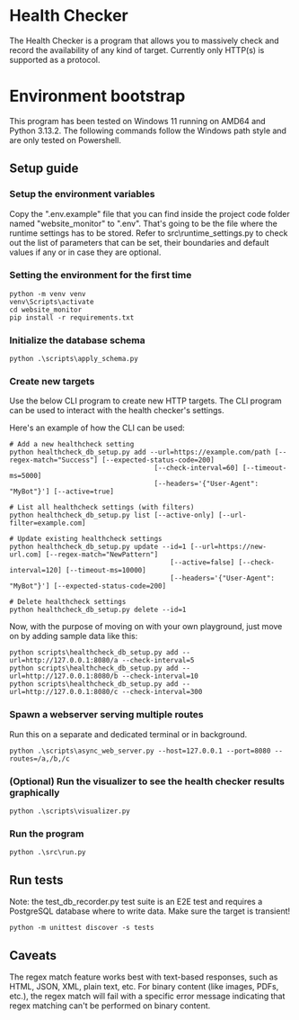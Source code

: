 # Health Checker

The Health Checker is a program that allows you to massively check and record the availability of any kind of target. Currently only HTTP(s) is supported as a protocol.

# Environment bootstrap

This program has been tested on Windows 11 running on AMD64 and Python 3.13.2. The following commands follow the Windows path style and are only tested on Powershell.

## Setup guide

### Setup the environment variables

Copy the ".env.example" file that you can find inside the project code folder named "website_monitor" to ".env". That's going to be the file where the runtime settings has to be stored.
Refer to src\runtime_settings.py to check out the list of parameters that can be set, their boundaries and default values if any or in case they are optional.

### Setting the environment for the first time
```
python -m venv venv
venv\Scripts\activate
cd website_monitor
pip install -r requirements.txt
```

### Initialize the database schema
```
python .\scripts\apply_schema.py
```

### Create new targets
Use the below CLI program to create new HTTP targets.
The CLI program can be used to interact with the health checker's settings.

Here's an example of how the CLI can be used:
```
# Add a new healthcheck setting
python healthcheck_db_setup.py add --url=https://example.com/path [--regex-match="Success"] [--expected-status-code=200] 
                                    [--check-interval=60] [--timeout-ms=5000] 
                                    [--headers='{"User-Agent": "MyBot"}'] [--active=true]

# List all healthcheck settings (with filters)
python healthcheck_db_setup.py list [--active-only] [--url-filter=example.com]

# Update existing healthcheck settings
python healthcheck_db_setup.py update --id=1 [--url=https://new-url.com] [--regex-match="NewPattern"] 
                                        [--active=false] [--check-interval=120] [--timeout-ms=10000]
                                        [--headers='{"User-Agent": "MyBot"}'] [--expected-status-code=200]

# Delete healthcheck settings
python healthcheck_db_setup.py delete --id=1
```

Now, with the purpose of moving on with your own playground, just move on by adding sample data like this:

```
python scripts\healthcheck_db_setup.py add --url=http://127.0.0.1:8080/a --check-interval=5
python scripts\healthcheck_db_setup.py add --url=http://127.0.0.1:8080/b --check-interval=10
python scripts\healthcheck_db_setup.py add --url=http://127.0.0.1:8080/c --check-interval=300
```

### Spawn a webserver serving multiple routes
Run this on a separate and dedicated terminal or in background.

```
python .\scripts\async_web_server.py --host=127.0.0.1 --port=8080 --routes=/a,/b,/c
```

### (Optional) Run the visualizer to see the health checker results graphically

```
python .\scripts\visualizer.py
```

### Run the program

```
python .\src\run.py
```

## Run tests

Note: the test_db_recorder.py test suite is an E2E test and requires a PostgreSQL database where to write data. Make sure the target is transient!

```
python -m unittest discover -s tests
```

## Caveats

The regex match feature works best with text-based responses, such as HTML, JSON, XML, plain text, etc. For binary content (like images, PDFs, etc.), the regex match will fail with a specific error message indicating that regex matching can't be performed on binary content.